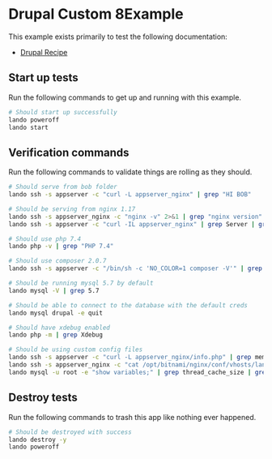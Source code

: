 # Drupal Custom 8Example

This example exists primarily to test the following documentation:

* [Drupal Recipe](https://docs.lando.dev/drupal/config.html)

Start up tests
--------------

Run the following commands to get up and running with this example.

```bash
# Should start up successfully
lando poweroff
lando start
```

Verification commands
---------------------

Run the following commands to validate things are rolling as they should.

```bash
# Should serve from bob folder
lando ssh -s appserver -c "curl -L appserver_nginx" | grep "HI BOB"

# Should be serving from nginx 1.17
lando ssh -s appserver_nginx -c "nginx -v" 2>&1 | grep "nginx version" | grep "nginx/1.17"
lando ssh -s appserver -c "curl -IL appserver_nginx" | grep Server | grep nginx

# Should use php 7.4
lando php -v | grep "PHP 7.4"

# Should use composer 2.0.7
lando ssh -s appserver -c "/bin/sh -c 'NO_COLOR=1 composer -V'" | grep "Composer version 2.0.7"

# Should be running mysql 5.7 by default
lando mysql -V | grep 5.7

# Should be able to connect to the database with the default creds
lando mysql drupal -e quit

# Should have xdebug enabled
lando php -m | grep Xdebug

# Should be using custom config files
lando ssh -s appserver -c "curl -L appserver_nginx/info.php" | grep memory_limit | grep 513M
lando ssh -s appserver_nginx -c "cat /opt/bitnami/nginx/conf/vhosts/lando.conf" | grep server_name | grep pirog
lando mysql -u root -e "show variables;" | grep thread_cache_size | grep 12
```

Destroy tests
-------------

Run the following commands to trash this app like nothing ever happened.

```bash
# Should be destroyed with success
lando destroy -y
lando poweroff
```

